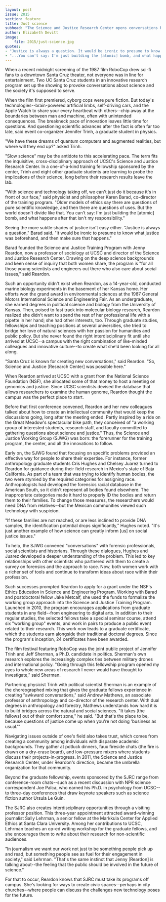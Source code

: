 ```yaml
---
layout: post
issue: 2015
section: feature
title: Just science
subhead: "The Science and Justice Research Center opens conversations between science and society"
author: Elizabeth Devitt
image:
    file: 2015/just-science.jpg
quotes:
- "Justice is always a question. It would be ironic to presume to know what justice was beforehand, and then make sure it happens."
- "...You can't say: I'm just building the [atomic] bomb, and what happens after that isn't my responsibility."
---
```


When a recent midnight screening of the 1987 film RoboCop drew sci-fi fans to a downtown Santa Cruz theater, not everyone was in line for entertainment. Two UC Santa Cruz students in an innovative research program set up the showing to provoke conversations about science and the society it's supposed to serve. 

When the film first premiered, cyborg cops were pure fiction. But today's technologies--brain-powered artificial limbs, self-driving cars, and the Apple Watch to share your every heartbeat with others--chip away at the boundaries between man and machine, often with unintended consequences. The breakneck pace of innovation leaves little time for questions. And questioning scientific advances after the fact is often far too late, said event co-organizer Jennifer Trinh, a graduate student in physics. 

"We have these dreams of quantum computers and augmented realities, but where will they end up?" asked Trinh.

"Slow science" may be the antidote to this accelerating pace. The term fits the inquisitive, cross-disciplinary approach of UCSC's Science and Justice Research Center. In a one-of-a-kind training fellowship sponsored by the center, Trinh and eight other graduate students are learning to probe the implications of their science, long before their research results leave the lab.

"With science and technology taking off, we can't just do it because it's in front of our face," said physicist and philosopher Karen Barad, co-director of the training program. 
"Older models of ethics say there are questions of pure scientific knowledge, and then there are questions of uses. But the world doesn't divide like that. You can't say: I'm just building the [atomic] bomb, and what happens after that isn't my responsibility."

Seeing the more subtle shades of justice isn't easy either. "Justice is always a question," Barad said. "It would be ironic to presume to know what justice was beforehand, and then make sure that happens."

Barad founded the Science and Justice Training Program with Jenny Reardon, now a professor of sociology at UCSC and director of the Science and Justice Research Center. Drawing on the deep science backgrounds and keen sense of inquiry that both women share, the program is "for all those young scientists and engineers out there who also care about social issues," said Reardon. 

Such an opportunity didn't exist when Reardon, as a 14-year-old, conducted marine biology experiments in the basement of her Kansas home. Her efforts won the grand award in environmental sciences at the 1987 General Motors International Science and Engineering Fair. As an undergraduate, she earned degrees in political science and biology from the University of Kansas. Then, poised to fast track into molecular biology research, Reardon realized she didn't want to spend the rest of her professional life with a pipette in her hand; she had other interests, too. Through graduate studies, fellowships and teaching positions at several universities, she tried to bridge her love of natural sciences with her passion for humanities and public policy. But she never found the right interdisciplinary fit until she arrived at UCSC--a campus with the right combination of like-minded colleagues and innovative culture--to create what she'd been looking for all along.

"Santa Cruz is known for creating new conversations," said Reardon. "So, Science and Justice [Research Center] was possible here."

When Reardon arrived at UCSC with a grant from the National Science Foundation (NSF), she allocated some of that money to host a meeting on genomics and justice. Since UCSC scientists devised the database that allows researchers to examine the human genome, Reardon thought the campus was the perfect place to start.

Before that first conference convened, Reardon and her new colleagues talked about how to create an intellectual community that would keep the discussions going, long after the meeting ended. Partly inspired by a ride on the Great Meadow's spectacular bike path, they conceived of "a working group of interested students, research staff, and faculty committed to gathering questions about science and justice." Thus, the Science and Justice Working Group (SJWG) was born: the forerunner for the training program, the center, and all the innovations to follow.

Early on, the SJWG found that focusing on specific problems provided an effective way for people to share their expertise. For instance, former anthropology graduate students Cris Hughes and Chelsey Juarez turned to Reardon for guidance during their field research in Mexico's state of Baja California. As part of a team that was trying to identify human bodies, the two were stymied by the required categories for assigning race. Anthropologists had developed the forensics racial database in the American South, so it didn't represent all bodies found elsewhere. The inappropriate categories made it hard to properly ID the bodies and return them to their families. To change those measures, the researchers would need DNA from relatives--but the Mexican communities viewed such technology with suspicion.

"If these families are not reached, or are less inclined to provide DNA samples, the identification potential drops significantly," Hughes noted. "It's just another example of how science can greatly inform [us] on social justice issues."

To help, the SJWG convened "conversations" with forensic professionals, social scientists and historians. Through these dialogues, Hughes and Juarez developed a deeper understanding of the problem. This led to key relationships with other scientists who partnered with them to create a survey on forensics and the approach to race. Now, both women work with a richer set of tools and continue to transform ideas about race within their profession.

Such successes prompted Reardon to apply for a grant under the NSF's Ethics Education in Science and Engineering Program. Working with Barad and postdoctoral fellow Jake Metcalf, she used the funds to formalize the working group approach into the Science and Justice Training Program. Launched in 2010, the program encourages applications from graduate students in any field--from engineering to digital arts. In addition to their regular studies, the selected fellows take a special seminar course, attend six "working group" events, and work in pairs to produce a public event related to their research. This work now leads to a graduate certificate, which the students earn alongside their traditional doctoral degrees. Since the program's inception, 24 certificates have been awarded.

The film festival featuring RoboCop was the joint public project of Jennifer Trinh and Jeff Sherman, a Ph.D. candidate in politics. Sherman's own research explores the increasingly complex ties between military drones and international policy. "Going through this fellowship program opened my eyes to whole new areas of research I never would have thought to investigate," said Sherman. 

Partnering physicist Trinh with political scientist Sherman is an example of the choreographed mixing that gives the graduate fellows experience in creating "awkward conversations," said Andrew Mathews, an associate professor of anthropology and co-director of the research center. With dual degrees in anthropology and forestry, Mathews understands how hard it is to build bridges across the natural and social sciences. "It takes [the fellows] out of their comfort zone," he said. "But that's the place to be, because questions of justice come up when you're not doing 'business as usual.'"

Navigating issues outside of one's field also takes trust, which comes from creating a community among individuals with disparate academic backgrounds. They gather at potluck dinners, faux fireside chats (the fire is drawn on a dry-erase board), and low-pressure mixers where students discuss their projects-in-progress. In 2011, the Science and Justice Research Center, under Reardon's direction, became the umbrella organization for that community.

Beyond the graduate fellowship, events sponsored by the SJRC range from conference-room chats--such as a recent discussion with NPR science correspondent Joe Palca, who earned his Ph.D. in psychology from UCSC--to three-day conferences that draw keynote speakers such as science fiction author Ursula Le Guin.

The SJRC also creates interdisciplinary opportunities through a visiting professor position. This three-year appointment attracted award-winning journalist Sally Lehrman, a senior fellow at the Markkula Center for Applied Ethics at Santa Clara University. Among her contributions to UCSC, Lehrman teaches an op-ed writing workshop for the graduate fellows, and she encourages them to write about their research for non-scientific audiences.

"In journalism we want our work not just to be something people pick up and read, but something people see as fuel for their engagement in society," said Lehrman. "That's the same instinct that Jenny [Reardon] is talking about--the feeling that the public should be involved in the future of science."

For that to occur, Reardon knows that SJRC must take its programs off campus. She's looking for ways to create civic spaces--perhaps in city churches--where people can discuss the challenges new technology poses for the future.

